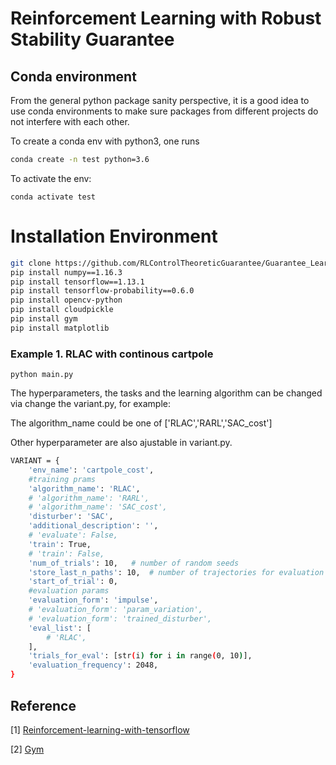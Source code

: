 # Reinforcement Learning with Robust Stability Guarantee

## Conda environment
From the general python package sanity perspective, it is a good idea to use conda environments to make sure packages from different projects do not interfere with each other.


To create a conda env with python3, one runs 
```bash
conda create -n test python=3.6
```
To activate the env: 
```
conda activate test
```

# Installation Environment

```bash
git clone https://github.com/RLControlTheoreticGuarantee/Guarantee_Learning_Control
pip install numpy==1.16.3
pip install tensorflow==1.13.1
pip install tensorflow-probability==0.6.0
pip install opencv-python
pip install cloudpickle
pip install gym
pip install matplotlib

```
### Example 1. RLAC with continous cartpole
```
python main.py
```
The hyperparameters, the tasks and the learning algorithm can be changed via change the variant.py, for example:


The algorithm_name could be one of ['RLAC','RARL','SAC_cost']


Other hyperparameter are also ajustable in variant.py.
```bash
VARIANT = {
    'env_name': 'cartpole_cost',
    #training prams
    'algorithm_name': 'RLAC',
    # 'algorithm_name': 'RARL',
    # 'algorithm_name': 'SAC_cost',
    'disturber': 'SAC',
    'additional_description': '',
    # 'evaluate': False,
    'train': True,
    # 'train': False,
    'num_of_trials': 10,   # number of random seeds
    'store_last_n_paths': 10,  # number of trajectories for evaluation during training
    'start_of_trial': 0,
    #evaluation params
    'evaluation_form': 'impulse',
    # 'evaluation_form': 'param_variation',
    # 'evaluation_form': 'trained_disturber',
    'eval_list': [
        # 'RLAC',
    ],
    'trials_for_eval': [str(i) for i in range(0, 10)],
    'evaluation_frequency': 2048,
}
```
## Reference

[1] [Reinforcement-learning-with-tensorflow](https://github.com/MorvanZhou/Reinforcement-learning-with-tensorflow)

[2] [Gym](https://github.com/openai/gym)
